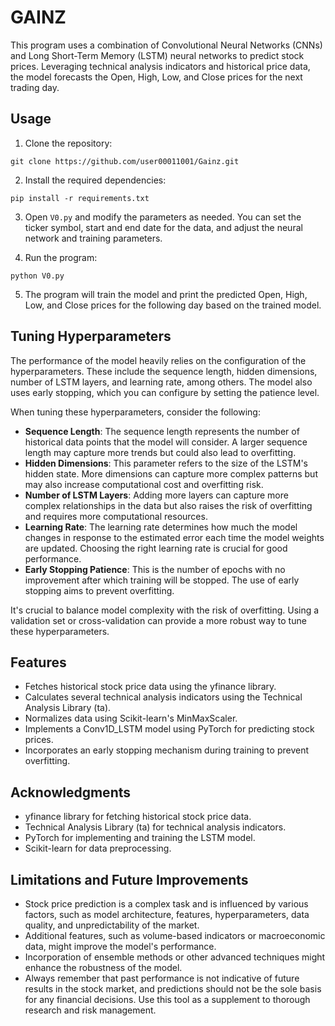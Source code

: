 # GAINZ

This program uses a combination of Convolutional Neural Networks (CNNs) and Long Short-Term Memory (LSTM) neural networks to predict stock prices. Leveraging technical analysis indicators and historical price data, the model forecasts the Open, High, Low, and Close prices for the next trading day.

## Usage

1. Clone the repository:
```
git clone https://github.com/user00011001/Gainz.git
```

2. Install the required dependencies:
```
pip install -r requirements.txt
```

3. Open `V0.py` and modify the parameters as needed. You can set the ticker symbol, start and end date for the data, and adjust the neural network and training parameters.

4. Run the program:
```
python V0.py
```

5. The program will train the model and print the predicted Open, High, Low, and Close prices for the following day based on the trained model.

## Tuning Hyperparameters

The performance of the model heavily relies on the configuration of the hyperparameters. These include the sequence length, hidden dimensions, number of LSTM layers, and learning rate, among others. The model also uses early stopping, which you can configure by setting the patience level.

When tuning these hyperparameters, consider the following:

- **Sequence Length**: The sequence length represents the number of historical data points that the model will consider. A larger sequence length may capture more trends but could also lead to overfitting. 
- **Hidden Dimensions**: This parameter refers to the size of the LSTM's hidden state. More dimensions can capture more complex patterns but may also increase computational cost and overfitting risk.
- **Number of LSTM Layers**: Adding more layers can capture more complex relationships in the data but also raises the risk of overfitting and requires more computational resources.
- **Learning Rate**: The learning rate determines how much the model changes in response to the estimated error each time the model weights are updated. Choosing the right learning rate is crucial for good performance.
- **Early Stopping Patience**: This is the number of epochs with no improvement after which training will be stopped. The use of early stopping aims to prevent overfitting.

It's crucial to balance model complexity with the risk of overfitting. Using a validation set or cross-validation can provide a more robust way to tune these hyperparameters.

## Features

- Fetches historical stock price data using the yfinance library.
- Calculates several technical analysis indicators using the Technical Analysis Library (ta).
- Normalizes data using Scikit-learn's MinMaxScaler.
- Implements a Conv1D_LSTM model using PyTorch for predicting stock prices.
- Incorporates an early stopping mechanism during training to prevent overfitting.

## Acknowledgments

- yfinance library for fetching historical stock price data.
- Technical Analysis Library (ta) for technical analysis indicators.
- PyTorch for implementing and training the LSTM model.
- Scikit-learn for data preprocessing.

## Limitations and Future Improvements

- Stock price prediction is a complex task and is influenced by various factors, such as model architecture, features, hyperparameters, data quality, and unpredictability of the market.
- Additional features, such as volume-based indicators or macroeconomic data, might improve the model's performance.
- Incorporation of ensemble methods or other advanced techniques might enhance the robustness of the model.
- Always remember that past performance is not indicative of future results in the stock market, and predictions should not be the sole basis for any financial decisions. Use this tool as a supplement to thorough research and risk management.
